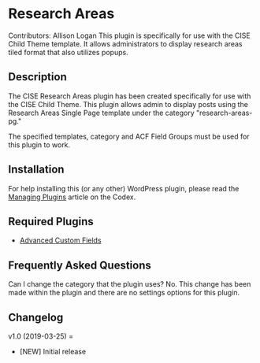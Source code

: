 # Research Areas
Contributors: Allison Logan
This plugin is specifically for use with the CISE Child Theme template. It allows administrators to display research areas tiled format that also utilizes popups.

## Description
The CISE Research Areas plugin has been created specifically for use with the CISE Child Theme. This plugin allows admin to display posts using the Research Areas Single Page template under the category "research-areas-pg." 

The specified templates, category and ACF Field Groups must be used for this plugin to work. 

## Installation
For help installing this (or any other) WordPress plugin, please read the [Managing Plugins](http://codex.wordpress.org/Managing_Plugins) article on the Codex.

## Required Plugins
* [Advanced Custom Fields](https://wordpress.org/plugins/advanced-custom-fields/)

## Frequently Asked Questions
Can I change the category that the plugin uses?
No. This change has been made within the plugin and there are no settings options for this plugin.

## Changelog

v1.0 (2019-03-25) =
* [NEW] Initial release
